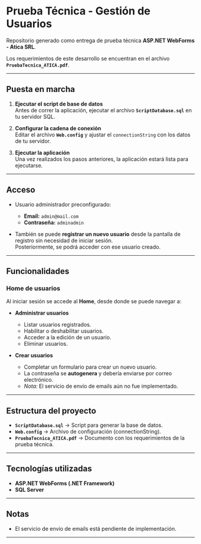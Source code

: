# Prueba Técnica - Gestión de Usuarios

Repositorio generado como entrega de prueba técnica **ASP.NET WebForms - Atica SRL**.

Los requerimientos de este desarrollo se encuentran en el archivo **`PruebaTecnica_ATICA.pdf`**.

---

## Puesta en marcha

1. **Ejecutar el script de base de datos**  
   Antes de correr la aplicación, ejecutar el archivo **`ScriptDatabase.sql`** en tu servidor SQL.

2. **Configurar la cadena de conexión**  
   Editar el archivo **`Web.config`** y ajustar el `connectionString` con los datos de tu servidor.

3. **Ejecutar la aplicación**  
   Una vez realizados los pasos anteriores, la aplicación estará lista para ejecutarse.

---

## Acceso

- Usuario administrador preconfigurado:  
  - **Email:** `admin@mail.com`  
  - **Contraseña:** `adminadmin`

- También se puede **registrar un nuevo usuario** desde la pantalla de registro sin necesidad de iniciar sesión.  
  Posteriormente, se podrá acceder con ese usuario creado.

---

## Funcionalidades

### Home de usuarios
Al iniciar sesión se accede al **Home**, desde donde se puede navegar a:

- **Administrar usuarios**  
  - Listar usuarios registrados.  
  - Habilitar o deshabilitar usuarios.  
  - Acceder a la edición de un usuario.  
  - Eliminar usuarios.  

- **Crear usuarios**  
  - Completar un formulario para crear un nuevo usuario.  
  - La contraseña se **autogenera** y debería enviarse por correo electrónico.  
  - *Nota:* El servicio de envío de emails aún no fue implementado.

---

## Estructura del proyecto

- **`ScriptDatabase.sql`** → Script para generar la base de datos.  
- **`Web.config`** → Archivo de configuración (connectionString).  
- **`PruebaTecnica_ATICA.pdf`** → Documento con los requerimientos de la prueba técnica.  

---

## Tecnologías utilizadas

- **ASP.NET WebForms (.NET Framework)**  
- **SQL Server**  

---

## Notas

- El servicio de envío de emails está pendiente de implementación.  

---